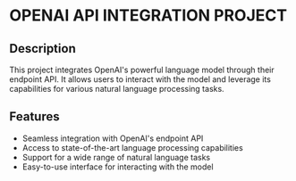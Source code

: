 # OPENAI API INTEGRATION PROJECT

## Description

This project integrates OpenAI's powerful language model through their endpoint API. It allows users to interact with the model and leverage its capabilities for various natural language processing tasks.

## Features

- Seamless integration with OpenAI's endpoint API
- Access to state-of-the-art language processing capabilities
- Support for a wide range of natural language tasks
- Easy-to-use interface for interacting with the model

